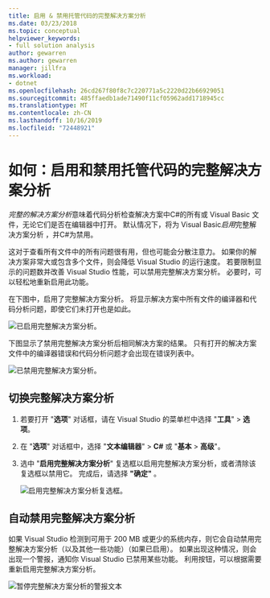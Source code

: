 ```yaml
---
title: 启用 & 禁用托管代码的完整解决方案分析
ms.date: 03/23/2018
ms.topic: conceptual
helpviewer_keywords:
- full solution analysis
author: gewarren
ms.author: gewarren
manager: jillfra
ms.workload:
- dotnet
ms.openlocfilehash: 26cd267f80f8c7c220771a5c2220d22b66929051
ms.sourcegitcommit: 485ffaedb1ade71490f11cf05962add1718945cc
ms.translationtype: MT
ms.contentlocale: zh-CN
ms.lasthandoff: 10/16/2019
ms.locfileid: "72448921"
---
```

# <a name="how-to-enable-and-disable-full-solution-analysis-for-managed-code"></a>如何：启用和禁用托管代码的完整解决方案分析

*完整的解决方案分析*意味着代码分析检查解决方案中C#的所有或 Visual Basic 文件，无论它们是否在编辑器中打开。 默认情况下，将为 Visual Basic*启用*完整解决方案分析 ，并C#为禁用。

这对于查看所有文件中的所有问题很有用，但也可能会分散注意力。 如果你的解决方案非常大或包含多个文件，则会降低 Visual Studio 的运行速度。 若要限制显示的问题数并改善 Visual Studio 性能，可以禁用完整解决方案分析。 必要时，可以轻松地重新启用此功能。

在下图中，启用了完整解决方案分析。 将显示解决方案中所有文件的编译器和代码分析问题，即使它们未打开也是如此。

![已启用完整解决方案分析。](../code-quality/media/fsa_enabled.png)

下图显示了禁用完整解决方案分析后相同解决方案的结果。 只有打开的解决方案文件中的编译器错误和代码分析问题才会出现在错误列表中。

![已禁用完整解决方案分析。](../code-quality/media/fsa_disabled.png)

## <a name="toggle-full-solution-analysis"></a>切换完整解决方案分析

1. 若要打开 "**选项**" 对话框，请在 Visual Studio 的菜单栏中选择 "**工具**"  > **选项**。

1. 在 "**选项**" 对话框中，选择 "**文本编辑器**"  > **C#** 或 "**基本** > **高级**"。

1. 选中 "**启用完整解决方案分析**" 复选框以启用完整解决方案分析，或者清除该复选框以禁用它。 完成后，请选择 **"确定"** 。

   ![启用完整解决方案分析复选框。](../code-quality/media/options-enable-full-solution-analysis.png)

## <a name="automatically-disable-full-solution-analysis"></a>自动禁用完整解决方案分析

如果 Visual Studio 检测到可用于 200 MB 或更少的系统内存，则它会自动禁用完整解决方案分析（以及其他一些功能）（如果已启用）。 如果出现这种情况，则会出现一个警报，通知你 Visual Studio 已禁用某些功能。 利用按钮，可以根据需要重新启用完整解决方案分析。

![暂停完整解决方案分析的警报文本](../code-quality/media/fsa_alert.png)

